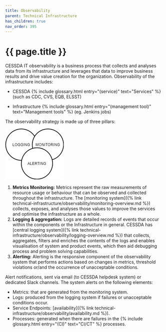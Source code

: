 ```yaml
---
title: Observability
parent: Technical Infrastructure
has_children: true
nav_order: 395
---
```


# {{ page.title }}

CESSDA IT observability is a business process that collects and analyses data from its infrastructure
and leverages that data to improve business results and drive value creation for the organization.
Observability of the infrastructure includes:

- CESSDA {% include glossary.html entry="(service)" text="Services" %} (such as CDC, CVS, EQB, ELSST)

- Infrastructure {% include glossary.html entry="(management tool)" text="Management tools" %}  (eg. Jenkins jobs)

The observability strategy is made up of three pillars:

![CESSDA Observability](../../images/observability-3.jpg)

1. **Metrics Monitoring:** Metrics represent the raw measurements of resource usage or behaviour that can be
  observed and collected throughout the infrastructure.
  The [monitoring system]({% link technical-infrastructure/observability/monitoring-overview.md %}) collects, exposes,
  and analyses those values to improve the services and optimise the infrastructure as a whole.
1. **Logging & aggregation:** Logs are detailed records of events that occur within the components
  or the Infrastructure in general.
  CESSDA has [central logging system]({% link technical-infrastructure/observability/logging-overview.md %}) that collects, aggregates,
  filters and enriches the contents of the logs and enables visualisation of system and product events,
  which then aid debugging process and problem solving capabilities.
1. **Alerting:** Alerting is the responsive component of the observability system that performs actions based on
  changes in metrics, threshold violations or/and the occurrence of unacceptable conditions.

Alert notifications, sent via email (to CESSDA helpdesk system)  or dedicated
Slack channels. The system alerts on the following elements:

- Metrics: that are generated from the monitoring system.
- Logs: produced from the logging system if failures or unacceptable conditions occur.
- Service Endpoints: [availability]({% link technical-infrastructure/observability/availability.md %}).
- Processes: generated when there are failures in the {% include glossary.html entry="(CI)" text="CI/CT" %} processes.
